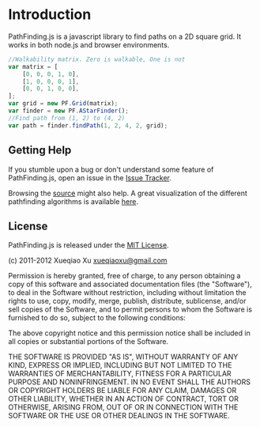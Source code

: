 # Introduction

PathFinding.js is a javascript library to find paths on a 2D square grid. It
works in both node.js and browser environments.

```javascript
//Walkability matrix. Zero is walkable, One is not
var matrix = [
    [0, 0, 0, 1, 0],
    [1, 0, 0, 0, 1],
    [0, 0, 1, 0, 0],
];
var grid = new PF.Grid(matrix);
var finder = new PF.AStarFinder();
//Find path from (1, 2) to (4, 2)
var path = finder.findPath(1, 2, 4, 2, grid);
```

## Getting Help

If you stumble upon a bug or don't understand some feature of PathFinding.js,
open an issue in the 
[Issue Tracker](https://github.com/qiao/PathFinding.js/issues).

Browsing the [source](https://github.com/qiao/PathFinding.js) might also help.
A great visualization of the different pathfinding algorithms is available
[here](http://qiao.github.io/PathFinding.js/visual/).

## License

PathFinding.js is released under the 
[MIT License](http://opensource.org/licenses/mit-license.php).

(c) 2011-2012 Xueqiao Xu <xueqiaoxu@gmail.com>

Permission is hereby granted, free of charge, to any person obtaining a copy of
this software and associated documentation files (the "Software"), to deal in
the Software without restriction, including without limitation the rights to
use, copy, modify, merge, publish, distribute, sublicense, and/or sell copies of
the Software, and to permit persons to whom the Software is furnished to do so,
subject to the following conditions:

The above copyright notice and this permission notice shall be included in all
copies or substantial portions of the Software.

THE SOFTWARE IS PROVIDED "AS IS", WITHOUT WARRANTY OF ANY KIND, EXPRESS OR
IMPLIED, INCLUDING BUT NOT LIMITED TO THE WARRANTIES OF MERCHANTABILITY, FITNESS
FOR A PARTICULAR PURPOSE AND NONINFRINGEMENT. IN NO EVENT SHALL THE AUTHORS OR
COPYRIGHT HOLDERS BE LIABLE FOR ANY CLAIM, DAMAGES OR OTHER LIABILITY, WHETHER
IN AN ACTION OF CONTRACT, TORT OR OTHERWISE, ARISING FROM, OUT OF OR IN
CONNECTION WITH THE SOFTWARE OR THE USE OR OTHER DEALINGS IN THE SOFTWARE.
